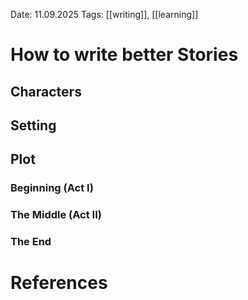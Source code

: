 Date: 11.09.2025
Tags: [[writing]], [[learning]]

# How to write better Stories

## Characters

## Setting

## Plot

### Beginning (Act I)

### The Middle (Act II)

### The End 

# References